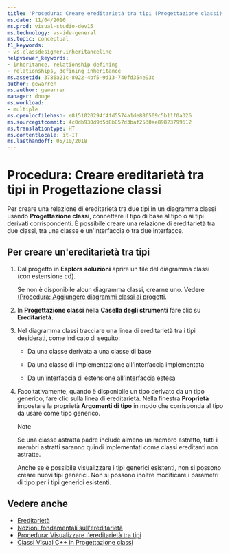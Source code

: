 ```yaml
---
title: 'Procedura: Creare ereditarietà tra tipi (Progettazione classi)'
ms.date: 11/04/2016
ms.prod: visual-studio-dev15
ms.technology: vs-ide-general
ms.topic: conceptual
f1_keywords:
- vs.classdesigner.inheritanceline
helpviewer_keywords:
- inheritance, relationship defining
- relationships, defining inheritance
ms.assetid: 3786a21c-8022-4bf5-9d13-740fd354e93c
author: gewarren
ms.author: gewarren
manager: douge
ms.workload:
- multiple
ms.openlocfilehash: e8151020294f4fd5574a1de886509c5b11f0a326
ms.sourcegitcommit: 4c0db930d9d5d8b857d3baf2530ae89823799612
ms.translationtype: HT
ms.contentlocale: it-IT
ms.lasthandoff: 05/10/2018
---
```

# <a name="how-to-create-inheritance-between-types-in-class-designer"></a>Procedura: Creare ereditarietà tra tipi in Progettazione classi

Per creare una relazione di ereditarietà tra due tipi in un diagramma classi usando **Progettazione classi**, connettere il tipo di base al tipo o ai tipi derivati corrispondenti. È possibile creare una relazione di ereditarietà tra due classi, tra una classe e un'interfaccia o tra due interfacce.

## <a name="to-create-an-inheritance-between-types"></a>Per creare un'ereditarietà tra tipi

1.  Dal progetto in **Esplora soluzioni** aprire un file del diagramma classi (con estensione cd).

     Se non è disponibile alcun diagramma classi, crearne uno. Vedere [(Procedura: Aggiungere diagrammi classi ai progetti](how-to-add-class-diagrams-to-projects.md).

2.  In **Progettazione classi** nella **Casella degli strumenti** fare clic su **Ereditarietà**.

3.  Nel diagramma classi tracciare una linea di ereditarietà tra i tipi desiderati, come indicato di seguito:

    -   Da una classe derivata a una classe di base

    -   Da una classe di implementazione all'interfaccia implementata

    -   Da un'interfaccia di estensione all'interfaccia estesa

4.  Facoltativamente, quando è disponibile un tipo derivato da un tipo generico, fare clic sulla linea di ereditarietà. Nella finestra **Proprietà** impostare la proprietà **Argomenti di tipo** in modo che corrisponda al tipo da usare come tipo generico.

    > [!NOTE]
    > Se una classe astratta padre include almeno un membro astratto, tutti i membri astratti saranno quindi implementati come classi ereditanti non astratte.
    >
    >  Anche se è possibile visualizzare i tipi generici esistenti, non si possono creare nuovi tipi generici. Non si possono inoltre modificare i parametri di tipo per i tipi generici esistenti.

## <a name="see-also"></a>Vedere anche

- [Ereditarietà](/dotnet/csharp/programming-guide/classes-and-structs/inheritance)
- [Nozioni fondamentali sull'ereditarietà](/dotnet/visual-basic/programming-guide/language-features/objects-and-classes/inheritance-basics)
- [Procedura: Visualizzare l'ereditarietà tra tipi](how-to-view-inheritance-between-types.md)
- [Classi Visual C++ in Progettazione classi](visual-cpp-classes.md)